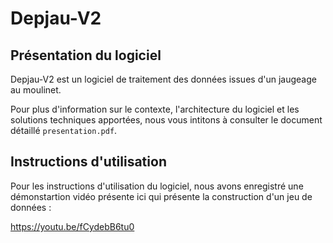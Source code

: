 # Depjau-V2

## Présentation du logiciel

Depjau-V2 est un logiciel de traitement des données issues d'un jaugeage au moulinet.

Pour plus d'information sur le contexte, l'architecture du logiciel et les solutions techniques apportées, nous vous intitons à consulter le document détaillé `presentation.pdf`.

## Instructions d'utilisation

Pour les instructions d'utilisation du logiciel, nous avons enregistré une démonstartion vidéo présente ici qui présente la construction d'un jeu de données :

https://youtu.be/fCydebB6tu0
